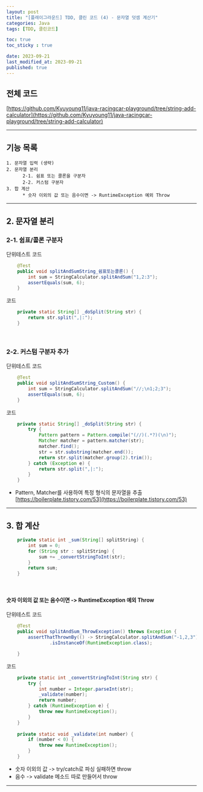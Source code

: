 ```yaml
---
layout: post
title: "[플레이그라운드] TDD, 클린 코드 (4) - 문자열 덧셈 계산기"
categories: Java
tags: [TDD, 클린코드]

toc: true
toc_sticky : true

date: 2023-09-21
last_modified_at: 2023-09-21
published: true
---
```


## 전체 코드
[https://github.com/Kyuyoung11/java-racingcar-playground/tree/string-add-calculator](https://github.com/Kyuyoung11/java-racingcar-playground/tree/string-add-calculator)

---
## 기능 목록
````
1. 문자열 입력 (생략)
2. 문자열 분리
      2-1. 쉼표 또는 콜론을 구분자
      2-2. 커스텀 구분자
3. 합 계산
      * 숫자 이외의 값 또는 음수이면 -> RuntimeException 예외 Throw
````

---
## 2. 문자열 분리
### 2-1. 쉼표/콜론 구분자
단위테스트 코드
````java
    @Test
    public void splitAndSumString_쉼표또는콜론() {
        int sum = StringCalculator.splitAndSum("1,2:3");
        assertEquals(sum, 6);
    }
````

코드
````java
    private static String[] _doSplit(String str) {
        return str.split(",|:");
    }
````

<br/>

### 2-2. 커스텀 구분자 추가
단위테스트 코드
````java
    @Test
    public void splitAndSumString_Custom() {
        int sum = StringCalculator.splitAndSum("//;\n1;2;3");
        assertEquals(sum, 6);
    }
````

코드
````java
    private static String[] _doSplit(String str) {
        try {
            Pattern pattern = Pattern.compile("(//)(.*?)(\n)");
            Matcher matcher = pattern.matcher(str);
            matcher.find();
            str = str.substring(matcher.end());
            return str.split(matcher.group(2).trim());
        } catch (Exception e) {
            return str.split(",|:");
        }
    }
````
- Pattern, Matcher를 사용하여 특정 형식의 문자열을 추출  
[https://boilerplate.tistory.com/53](https://boilerplate.tistory.com/53)


---
## 3. 합 계산
````java
    private static int _sum(String[] splitString) {
        int sum = 0;
        for (String str : splitString) {
            sum += _convertStringToInt(str);
        }
        return sum;
    }

````
<br/>

#### 숫자 이외의 값 또는 음수이면 -> RuntimeException 예외 Throw
단위테스트 코드
````java
    @Test
    public void splitAndSum_ThrowException() throws Exception {
        assertThatThrownBy(() -> StringCalculator.splitAndSum("-1,2,3"))
                .isInstanceOf(RuntimeException.class);

    }
````
코드
````java
    private static int _convertStringToInt(String str) {
        try {
            int number = Integer.parseInt(str);
            _validate(number);
            return number;
        } catch (RuntimeException e) {
            throw new RuntimeException();
        }
    }
        
    private static void _validate(int number) {
        if (number < 0) {
            throw new RuntimeException();
        }
    }
````
- 숫자 이외의 값 -> try/catch로 파싱 실패하면 throw
- 음수 -> validate 메소드 따로 만들어서 throw

---